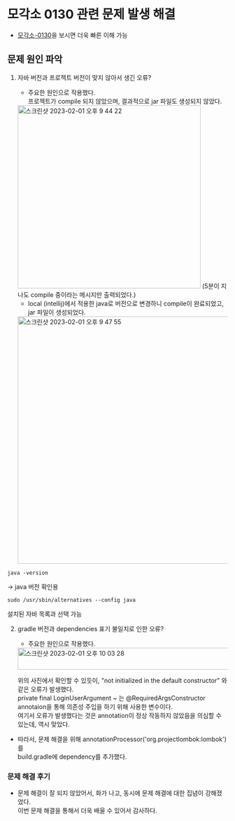 # 모각소 0130 관련 문제 발생 해결
* [모각소-0130](https://github.com/JAEYEONsss/TIL/blob/main/MOGAKSO/0130/0130.md)을 보시면 더욱 빠른 이해 가능

## 문제 원인 파악
1. 자바 버전과 프로젝트 버전이 맞지 않아서 생긴 오류?  
    * 주요한 원인으로 작용했다.  
    프로젝트가 compile 되지 않았으며, 결과적으로 jar 파일도 생성되지 않았다.
    <img width="418" alt="스크린샷 2023-02-01 오후 9 44 22" src="https://user-images.githubusercontent.com/87291052/216048249-42a5d80c-e9a7-4d3c-bd0e-3634816e182f.png">   
    (5분이 지나도 compile 중이라는 메시지만 출력되었다.)

    * local (intellij)에서 적용한 java로 버전으로 변경하니 compile이 완료되었고, jar 파일이 생성되었다.
    <img width="565" alt="스크린샷 2023-02-01 오후 9 47 55" src="https://user-images.githubusercontent.com/87291052/216048729-5034e612-124c-4473-8cc3-c878e761bf25.png">

``` linux
java -version 
```
-> java 버전 확인용

``` linux
sudo /usr/sbin/alternatives --config java
```
설치된 자바 목록과 선택 가능

2. gradle 버전과 dependencies 표기 불일치로 인한 오류?  
    * 주요한 원인으로 작용했다.

    <img width="1333" height="50" alt="스크린샷 2023-02-01 오후 10 03 28" src="https://user-images.githubusercontent.com/87291052/216050623-91687580-bcff-4b72-b5e7-4dd365246180.png">

    위의 사진에서 확인할 수 있듯이, "not initialized in the default constructor" 와 같은 오류가 발생했다.     
    private final LoginUserArgument ~ 는 @RequiredArgsConstructor annotaion을 통해 의존성 주입을 하기 위해 사용한 변수이다.   
여기서 오류가 발생했다는 것은 annotation이 정상 작동하지 않았음을 의심할 수 있는데, 역시 맞았다.

* 따라서, 문제 해결을 위해  annotationProcessor('org.projectlombok:lombok')를  
build.gradle에 dependency를 추가했다.

### 문제 해결 후기
* 문제 해결이 잘 되지 않았어서, 화가 나고, 동시에 문제 해결에 대한 집념이 강해졌었다.    
이번 문제 해결을 통해서 더욱 배울 수 있어서 감사하다.
